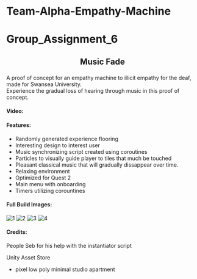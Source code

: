 # Team-Alpha-Empathy-Machine
# Group_Assignment_6

## <p align="center"> Music Fade </p> 
A proof of concept for an empathy machine to illicit empathy for the deaf, made for Swansea University.  
Experience the gradual loss of hearing through music in this proof of concept.








#### Video:





#### Features:
* Randomly generated experience flooring
* Interesting design to interest user
* Music synchronizing script created using coroutines 
* Particles to visually guide player to tiles that much be touched
* Pleasant classical music that will gradually dissappear over time.
* Relaxing environment
* Optimized for Quest 2
* Main menu with onboarding
* Timers utilizing corountines


#### Full Build Images:  
![1](https://user-images.githubusercontent.com/115562974/224518401-bc4e498c-c8bd-4592-8faa-ea94c5dbf0cb.jpg)
![2](https://user-images.githubusercontent.com/115562974/224518402-1baa7055-d278-4fde-b416-0e3d9ea7c791.jpg)
![3](https://user-images.githubusercontent.com/115562974/224518403-8fb2c492-6d82-4eaa-b2ee-5dcf864f664d.jpg)
![4](https://user-images.githubusercontent.com/115562974/224518409-b3c61400-9512-4c21-a706-477427ed7b3e.jpg)






#### Credits:  

People
Seb for his help with the instantiator script

Unity Asset Store
* pixel low poly minimal studio apartment

